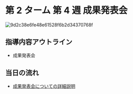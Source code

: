 # 第 2 ターム 第 4 週 成果発表会

![9d2c38e6fe48e61528f6b2d34370768f](https://i.gyazo.com/9d2c38e6fe48e61528f6b2d34370768f.png)

## 指導内容アウトライン

- 成果発表会

## 当日の流れ

- [成果発表会についての詳細説明](../term2-3/00-chapter02.md)
